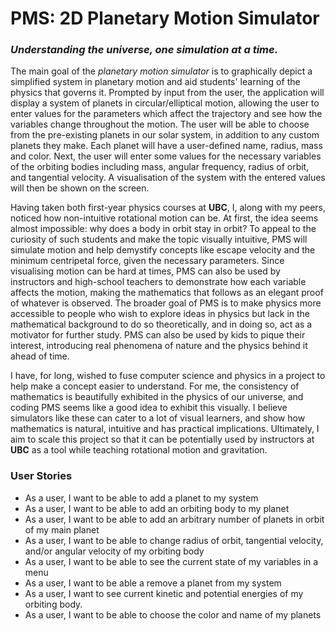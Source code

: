
# PMS: 2D Planetary Motion Simulator
### *Understanding the universe, one simulation at a time.*

The main goal of the _planetary motion simulator_ is to graphically depict a simplified system in planetary motion and aid students' learning of the physics that governs it. 
Prompted by input from the user, the application will display a system of planets in circular/elliptical motion, allowing the user to enter values for the parameters which affect 
the trajectory and see how the variables change throughout the motion. The user will be able to choose from the pre-existing planets in our solar system, in addition to any custom planets they make. Each planet will have a user-defined name, radius, mass and color. Next, the user will enter some values for 
the necessary variables of the orbiting bodies including mass, angular frequency, radius of orbit, and tangential velocity. A visualisation of the system with the entered values will then be shown on the screen. 


Having taken both first-year physics courses at **UBC**, I, along with my peers, noticed how non-intuitive rotational motion can be. At first, the idea seems almost impossible: why does a body in orbit stay in orbit? To appeal to the curiosity of such students and make the topic visually intuitive, 
PMS will simulate motion and help demystify concepts like escape velocity and the minimum centripetal force, given the necessary parameters. Since visualising motion can be hard at times, PMS can also be used by instructors and high-school teachers to demonstrate how each variable affects the motion, making the mathematics that follows as an elegant 
proof of whatever is observed. The broader goal of PMS is to make physics more accessible to people who wish to explore ideas in physics but lack in the mathematical background to do so theoretically, and in doing so, act as a motivator for further study. PMS can also be used by kids to pique their interest, introducing real phenomena of nature and the physics behind it
ahead of time.

I have, for long, wished to fuse computer science and physics in a project to help make a concept easier to understand. For me, the consistency of mathematics is beautifully exhibited in the physics of our universe, and coding PMS seems like a good idea to exhibit this visually. I believe simulators like these can cater to a lot of visual learners, and show how mathematics is natural, intuitive and has practical implications. Ultimately, I aim to scale this project so that it can be potentially used by instructors at **UBC** as a tool while teaching rotational motion and gravitation. 


### User Stories

- As a user, I want to be able to add a planet to my system
- As a user, I want to be able to add an orbiting body to my planet
- As a user, I want to be able to add an arbitrary number of planets in orbit of my main planet
- As a user, I want to be able to change radius of orbit, tangential velocity, and/or angular velocity of my orbiting body 
- As a user, I want to be able to see the current state of my variables in a menu
- As a user, I want to be able a remove a planet from my system
- As a user, I want to see current kinetic and potential energies of my orbiting body.
- As a user, I want to be able to choose the color and name of my planets
  
